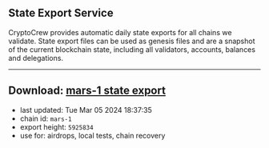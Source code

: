 ## State Export Service
CryptoCrew provides automatic daily state exports for all chains we validate. State export files can be used as genesis files and are a snapshot of the current blockchain state, including all validators, accounts, balances and delegations.

---
**Download: [mars-1 state export](https://dl-eu2.ccvalidators.com/SERVICE/mars/mars-1_export_5925834.json)**
---

- last updated: Tue Mar 05 2024 18:37:35
- chain id: `mars-1`
- export height: `5925834`
- use for: airdrops, local tests, chain recovery
